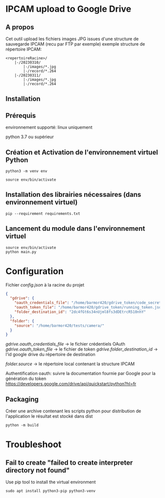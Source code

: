 # IPCAM upload to Google Drive

## A propos
Cet outil upload les fichiers images JPG issues d'une structure de sauvegarde IPCAM (recu par FTP par exemple)
exemple structure de répertoire IPCAM:
```
<repertoireRacine>/
    |-/20230310/
        |-/images/*.jpg
        |-/record/*.264
    |-/20230311/
        |-/images/*.jpg
        |-/record/*.264
```

## Installation

## Prérequis
environnement supporté: linux uniquement

python 3.7 ou supérieur

## Création et Activation de l'environnement virtuel Python
```
python3 -m venv env
```
```
source env/bin/activate
```

## Installation des librairies nécessaires (dans environnement virtuel)
```
pip --requirement requirements.txt
```
## Lancement du module dans l'environnement virtuel
```
source env/bin/activate
python main.py
```
# Configuration
Fichier _config.json_ à la racine du projet

```json
{
  "gdrive": {
    "oauth_credentials_file": "/home/barmor420/gdrive_token/code_secret_client_163499800699-37tntlgj0r3191dpvuopi7oqcspg0fss.apps.googleusercontent.com.json",
    "oauth_token_file": "/home/barmor420/gdrive_token/running_token.json",
    "folder_destination_id": "2dc4fGt6s34nUjml8fs3dDEtrcR510nhY"
  },
  "folder": {
    "source": "/home/barmor420/tests/camera/"
  }
}
```

_gdrive.oauth_credentials_file_ -> le fichier crédentiels OAuth
_gdrive.oauth_token_file_ -> le fichier de token
_gdrive.folder_destination_id_ -> l'id google drive du répertoire de destination

_folder.source_ -> le répertoire local contenant la structure IPCAM

Authentification oauth: suivre la documentation fournie par Google pour la génération du token
https://developers.google.com/drive/api/quickstart/python?hl=fr

## Packaging
Créer une archive contenant les scripts python pour distribution de l'application
le résultat est stocké dans dist
```
python -m build
```

# Troubleshoot
## Fail to create "failed to create interpreter directory not found"

Use pip tool to install the virtual environment
```
sudo apt install python3-pip python3-venv
```
